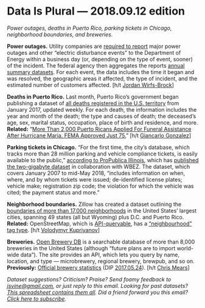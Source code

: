 Data Is Plural — 2018.09.12 edition
===================================

*Power outages, deaths in Puerto Rico, parking tickets in Chicago, neighborhood boundaries, and breweries.*


__Power outages.__ Utility companies are [required to report](https://www.oe.netl.doe.gov/oe417.aspx) major power outages and other “electric disturbance events” to the Department of Energy within a business day (or, depending on the type of event, sooner) of the incident. The federal agency then aggregates the reports [annual summary datasets](https://www.oe.netl.doe.gov/OE417_annual_summary.aspx). For each event, the data includes the time it began and was resolved, the geographic areas it affected, the type of incident, and the estimated number of customers affected. [h/t [Jordan Wirfs-Brock](http://insideenergy.org/2014/08/18/data-explore-15-years-of-power-outages/)]


__Deaths in Puerto Rico.__ Last month, Puerto Rico’s government began publishing a dataset of [all deaths registered in the U.S. territory](https://datos.estadisticas.pr/dataset/defunciones) from January 2017, updated weekly. For each death, the information includes the year and month of the death; the type and causes of death; the deceased’s age, sex, marital status, occupation, place of birth and residence, and more. __Related:__ “[More Than 2,000 Puerto Ricans Applied For Funeral Assistance After Hurricane Maria. FEMA Approved Just 75.](https://www.buzzfeednews.com/article/nidhiprakash/puerto-rico-hurricane-funeral-assistance-fema)” [h/t [Giancarlo Gonzalez](https://twitter.com/giangonz/status/1035956181230071809)]


__Parking tickets in Chicago.__ “For the first time, the city’s database, which tracks more than 28 million parking and vehicle compliance tickets, is easily available to the public,” [according to ProPublica Illinois](https://www.propublica.org/nerds/download-chicago-parking-ticket-data), which has [published the two-gigabyte dataset](https://www.propublica.org/datastore/dataset/chicago-parking-ticket-data) in collaboration with WBEZ. The dataset, which covers January 2007 to mid-May 2018, “includes information on when, where, and by whom tickets were issued; de-identified license plates; vehicle make; registration zip code; the violation for which the vehicle was cited; the payment status and more.”


__Neighborhood boundaries.__ Zillow has created a dataset outlining the [boundaries of more than 17,000 neighborhoods](https://www.zillow.com/howto/api/neighborhood-boundaries.htm) in the United States’ largest cities, spanning 49 states (all but Wyoming) plus D.C. and Puerto Rico. __Related:__ OpenStreetMap, which is [API-queryable](https://wiki.openstreetmap.org/wiki/Databases_and_data_access_APIs), has a [“neighbourhood” tag type](https://wiki.openstreetmap.org/wiki/Tag:place%3Dneighbourhood). [h/t [Volodymyr Kupriyanov](https://twitter.com/v_kupriyanov/status/977108035003969536)]


__Breweries.__ [Open Brewery DB](https://www.openbrewerydb.org/) is a searchable database of more than 8,000 breweries in the United States (although “future plans are to import world-wide data”). The site provides an API, which lets you query by name, location, and type — microbrewery, regional brewery, brewpub, and so on. __Previously:__ [Official brewery statistics](https://www.ttb.gov/beer/beer-stats.shtml) (DIP [2017.05.24](https://www.data-is-plural.com/archive/2017-05-24-edition)). [h/t [Chris Mears](https://github.com/toddmotto/public-apis/commit/5777659c8e8a43437179c1cbc985a7a06d997c51)]


*Dataset suggestions? Criticism? Praise? Send foamy feedback to <jsvine@gmail.com>, or just reply to this email. Looking for past datasets? [This spreadsheet contains them all](https://docs.google.com/spreadsheets/d/1wZhPLMCHKJvwOkP4juclhjFgqIY8fQFMemwKL2c64vk). Did a friend forward you this email? [Click here to subscribe](https://tinyletter.com/data-is-plural).*